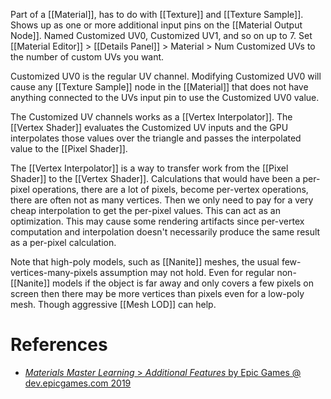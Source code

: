 Part of a [[Material]], has to do with [[Texture]] and [[Texture Sample]].
Shows up as one or more additional input pins on the [[Material Output Node]].
Named Customized UV0, Customized UV1, and so on up to 7.
Set [[Material Editor]] > [[Details Panel]] > Material > Num Customized UVs to the number of custom UVs you want.

Customized UV0 is the regular UV channel.
Modifying Customized UV0 will cause any [[Texture Sample]] node in the [[Material]] that does not have anything connected to the UVs input pin to use the Customized UV0 value.

The Customized UV channels works as a [[Vertex Interpolator]].
The [[Vertex Shader]] evaluates the Customized UV inputs and the GPU interpolates those values over the triangle and passes the interpolated value to the [[Pixel Shader]].

The [[Vertex Interpolator]] is a way to transfer work from the [[Pixel Shader]] to the [[Vertex Shader]].
Calculations that would have been a per-pixel operations,
there are a lot of pixels,
become per-vertex operations,
there are often not as many vertices.
Then we only need to pay for a very cheap interpolation to get the per-pixel values.
This can act as an optimization.
This may cause some rendering artifacts since per-vertex computation and interpolation doesn't necessarily produce the same result as a per-pixel calculation.

Note that high-poly models, such as [[Nanite]] meshes, the usual few-vertices-many-pixels assumption may not hold.
Even for regular non-[[Nanite]] models if the object is far away and only covers a few pixels on screen then there may be more vertices than pixels even for a low-poly mesh.
Though aggressive [[Mesh LOD]] can help.

# References

- [_Materials Master Learning_ > _Additional Features_ by Epic Games @ dev.epicgames.com 2019](https://dev.epicgames.com/community/learning/courses/2dy/unreal-engine-materials-master-learning/KVe/additional-features)
